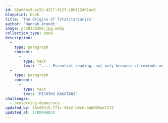 ```yaml
---
id: 92a684c9-ec52-4217-812f-186112d01ac0
blueprint: book
title: 'The Origins of Totalitarianism'
author: 'Hannah Arendt'
image: pro0330260.jpg.webp
collection_type: book
description:
  -
    type: paragraph
    content:
      -
        type: text
        text: '".... Essential reading, not only because it reminds us of the monstrous crimes committed by Nazi Germany and Stalin Soviet Union in the 20th century, and also because it provides a chilling warning of the dynamics that could fuel totalitarian movements in the future. Book_how alienation, rootlessness, and economic uncertainty can make people susceptible to the lies and conspiracy theories dispensed by tyrants. It shows how the weaponization bigotry and racism by demagogues fuels populous movements build upon tribal hatred, while undermining the long-standing institutions meant to protect our freedoms and the rule of law, and shattering the very idea of a shared sense of humanity."  m'
  -
    type: paragraph
    content:
      -
        type: text
        text: 'MICHIKO KAKUTANI'
challenges:
  - preserving-democracy
updated_by: 46c097c5-771c-49e2-b8c6-ba6009ae7172
updated_at: 1708994824
---
```

